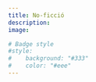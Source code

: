 ```yaml
---
title: No-ficció
description:
image:

# Badge style
#style:
#    background: "#333"
#    color: "#eee"
---
```

